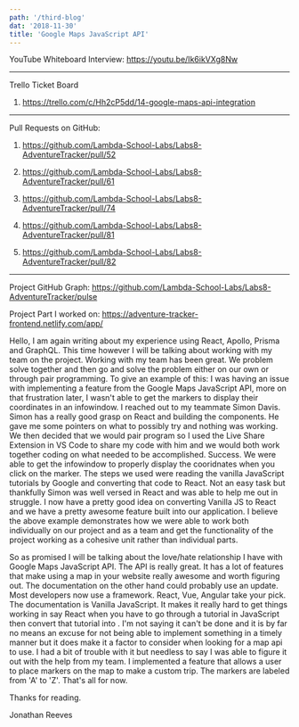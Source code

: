 ```yaml
---
path: '/third-blog'
dat: '2018-11-30'
title: 'Google Maps JavaScript API'
---
```


YouTube Whiteboard Interview:
https://youtu.be/Ik6ikVXg8Nw

---

Trello Ticket Board

1. https://trello.com/c/Hh2cP5dd/14-google-maps-api-integration

---

Pull Requests on GitHub:

1. https://github.com/Lambda-School-Labs/Labs8-AdventureTracker/pull/52

2. https://github.com/Lambda-School-Labs/Labs8-AdventureTracker/pull/61

3. https://github.com/Lambda-School-Labs/Labs8-AdventureTracker/pull/74

4. https://github.com/Lambda-School-Labs/Labs8-AdventureTracker/pull/81

5. https://github.com/Lambda-School-Labs/Labs8-AdventureTracker/pull/82

---

Project GitHub Graph: https://github.com/Lambda-School-Labs/Labs8-AdventureTracker/pulse

Project Part I worked on: https://adventure-tracker-frontend.netlify.com/app/

Hello, I am again writing about my experience using React, Apollo, Prisma and GraphQL. This time however I will be talking about working with my team on the project. Working with my team has been great. We problem solve together and then go and solve the problem either on our own or through pair programming. To give an example of this:
I was having an issue with implementing a feature from the Google Maps JavaScript API, more on that frustration later, I wasn't able to get the markers to display their coordinates in an infowindow. I reached out to my teammate Simon Davis. Simon has a really good grasp on React and building the components. He gave me some pointers on what to possibly try and nothing was working. We then decided that we would pair program so I used the Live Share Extension in VS Code to share my code with him and we would both work together coding on what needed to be accomplished. Success. We were able to get the infowindow to properly display the cooridnates when you click on the marker. The steps we used were reading the vanilla JavaScript tutorials by Google and converting that code to React. Not an easy task but thankfully Simon was well versed in React and was able to help me out in struggle. I now have a pretty good idea on converting Vanilla JS to React and we have a pretty awesome feature built into our application.
I believe the above example demonstrates how we were able to work both individually on our project and as a team and get the functionality of the project working as a cohesive unit rather than individual parts.

So as promised I will be talking about the love/hate relationship I have with Google Maps JavaScript API. The API is really great. It has a lot of features that make using a map in your website really awesome and worth figuring out. The documentation on the other hand could probably use an update. Most developers now use a framework. React, Vue, Angular take your pick. The documentation is Vanilla JavaScript. It makes it really hard to get things working in say React when you have to go through a tutorial in JavaScript then convert that tutorial into <INSERT FRAMEWORK HERE>. I'm not saying it can't be done and it is by far no means an excuse for not being able to implement something in a timely manner but it does make it a factor to consider when looking for a map api to use. I had a bit of trouble with it but needless to say I was able to figure it out with the help from my team. I implemented a feature that allows a user to place markers on the map to make a custom trip. The markers are labeled from 'A' to 'Z'. That's all for now.

Thanks for reading.

Jonathan Reeves
